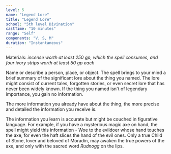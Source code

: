 ```yaml
---
level: 5
name: "Legend Lore"
title: "Legend Lore"
school: "5th level Divination"
castTime: "10 minutes"
range: "Self"
components: "V, S, M"
duration: "Instantaneous"
---
```


Materials: *incense worth at least 250 gp, which the spell consumes, and four ivory strips worth at least 50 gp each*

Name or describe a person, place, or object. The spell brings to your mind a brief summary of the significant lore about the thing you named. The lore might consist of current tales, forgotten stories, or even secret lore that has never been widely known. If the thing you named isn't of legendary importance, you gain no information.

The more information you already have about the thing, the more precise and detailed the information you receive is.

The information you learn is accurate but might be couched in figurative language. For example, if you have a mysterious magic axe on hand, the spell might yield this information - Woe to the evildoer whose hand touches the axe, for even the haft slices the hand of the evil ones. Only a true Child of Stone, lover and beloved of Moradin, may awaken the true powers of the axe, and only with the sacred word *Rudnogg* on the lips.
